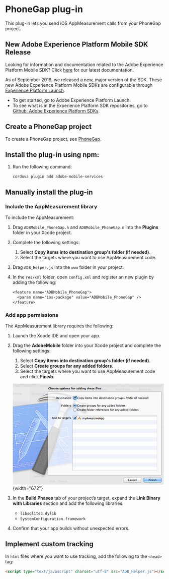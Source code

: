 # PhoneGap plug-in

This plug-in lets you send iOS AppMeasurement calls from your PhoneGap project.

## New Adobe Experience Platform Mobile SDK Release

Looking for information and documentation related to the Adobe Experience Platform Mobile SDK? Click [here](https://aep-sdks.gitbook.io/docs/) for our latest documentation.

As of September 2018, we released a new, major version of the SDK. These new Adobe Experience Platform Mobile SDKs are configurable through [Experience Platform Launch](https://www.adobe.com/experience-platform/launch.html).

* To get started, go to Adobe Experience Platform Launch.
* To see what is in the Experience Platform SDK repositories, go to [Github: Adobe Experience Platform SDKs](https://github.com/Adobe-Marketing-Cloud/acp-sdks).


## Create a PhoneGap project

To create a PhoneGap project, see [PhoneGap](https://helpx.adobe.com/experience-manager/6-4/mobile/using/phonegap.html).

## Install the plug-in using npm:

1. Run the following command: 

   ```
   cordova plugin add adobe-mobile-services
   ```

## Manually install the plug-in

### Include the AppMeasurement library

To include the AppMeasurement:

1. Drag `ADBMobile_PhoneGap.h` and  `ADBMobile_PhoneGap.m` into the **Plugins** folder in your Xcode project. 
1. Complete the following settings:

    1. Select **Copy items into destination group's folder (if needed)**. 
    1. Select the targets where you want to use AppMeasurement code.

1. Drag `ADB_Helper.js` into the `www` folder in your project. 
1. In the `res/xml` folder, open `config.xml` and register an new plugin by adding the following: 

   ```
   <feature name="ADBMobile_PhoneGap"> 
     <param name="ios-package" value="ADBMobile_PhoneGap" /> 
   </feature>
   ```

### Add app permissions

The AppMeasurement library requires the following:

1. Launch the Xcode IDE and open your app. 
1. Drag the **AdobeMobile** folder into your Xcode project and complete the following settings:

    1. Select **Copy items into destination group's folder (if needed)**. 
    1. Select **Create groups for any added folders**. 
    1. Select the targets where you want to use AppMeasurement code and click **Finish**.

   ![](assets/xcode-settings.png){width="672"}

1. In the **Build Phases** tab of your project’s target, expand the **Link Binary with Libraries** section and add the following libraries:

    * `libsqlite3.dylib`
    * `SystemConfiguration.framework`

1. Confirm that your app builds without unexpected errors.

## Implement custom tracking

In `html` files where you want to use tracking, add the following to the `<head>` tag:

```html
<script type="text/javascript" charset="utf-8" src="ADB_Helper.js"></script>
```

